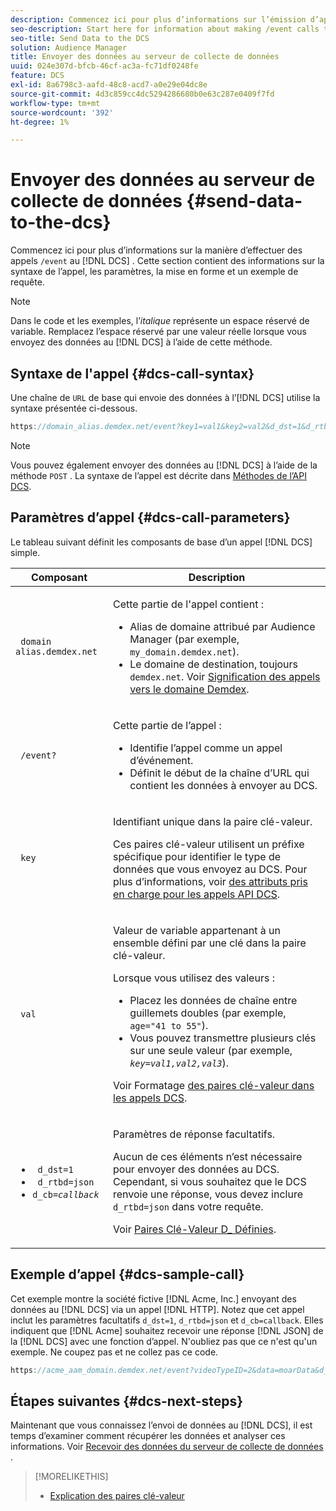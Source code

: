 ```yaml
---
description: Commencez ici pour plus d’informations sur l’émission d’appels /event au serveur de collecte de données. Cette section contient des informations sur la syntaxe de l’appel, les paramètres, la mise en forme et un exemple de requête.
seo-description: Start here for information about making /event calls to the DCS. This section includes information about call syntax, parameters, formatting, and a request example.
seo-title: Send Data to the DCS
solution: Audience Manager
title: Envoyer des données au serveur de collecte de données
uuid: 024e307d-bfcb-46cf-ac3a-fc71df0248fe
feature: DCS
exl-id: 8a6798c3-aafd-48c8-acd7-a0e29e04dc8e
source-git-commit: 4d3c859cc4dc5294286680b0e63c287e0409f7fd
workflow-type: tm+mt
source-wordcount: '392'
ht-degree: 1%

---
```


# Envoyer des données au serveur de collecte de données {#send-data-to-the-dcs}

Commencez ici pour plus d’informations sur la manière d’effectuer des appels `/event` au [!DNL DCS] . Cette section contient des informations sur la syntaxe de l’appel, les paramètres, la mise en forme et un exemple de requête.

>[!NOTE]
>
>Dans le code et les exemples, l’*italique* représente un espace réservé de variable. Remplacez l’espace réservé par une valeur réelle lorsque vous envoyez des données au [!DNL DCS] à l’aide de cette méthode.

## Syntaxe de l&#39;appel {#dcs-call-syntax}

Une chaîne de `URL` de base qui envoie des données à l’[!DNL DCS] utilise la syntaxe présentée ci-dessous.

```js
https://domain_alias.demdex.net/event?key1=val1&key2=val2&d_dst=1&d_rtbd=json&d_cb=callback
```

>[!NOTE]
>
>Vous pouvez également envoyer des données au [!DNL DCS] à l’aide de la méthode `POST` . La syntaxe de l’appel est décrite dans [Méthodes de l’API DCS](../../../api/dcs-intro/dcs-api-reference/dcs-api-methods.md).

## Paramètres d’appel {#dcs-call-parameters}

Le tableau suivant définit les composants de base d’un appel [!DNL DCS] simple.

<table id="table_5F6A5B324EB848168543386516FBF384"> 
 <thead> 
  <tr> 
   <th colname="col1" class="entry"> Composant </th> 
   <th colname="col2" class="entry"> Description </th> 
  </tr> 
 </thead>
 <tbody> 
  <tr> 
   <td colname="col1"> <p> <code> domain alias.demdex.net</code> </p> </td> 
   <td colname="col2"> <p>Cette partie de l'appel contient : </p> <p> 
     <ul id="ul_3EDA9C7BA6794D06BCB07A75A9BD2372"> 
      <li id="li_74624CA78D6F4536A8164AE1FA1DECB9">Alias de domaine attribué par <span class="keyword"> Audience Manager</span> (par exemple, <code> my_domain.demdex.net</code>). </li> 
      <li id="li_08ABE91CA247403AA480B3FB4BEF83BA">Le domaine de destination, toujours <code> demdex.net</code>. Voir <a href="../../../reference/demdex-calls.md"> Signification des appels vers le domaine Demdex</a>. </li> 
     </ul> </p> </td> 
  </tr> 
  <tr> 
   <td colname="col1"> <p> <code> /event?</code> </p> </td> 
   <td colname="col2"> <p>Cette partie de l’appel : </p> <p> 
     <ul id="ul_6332444A305A4F12A7CBE471CA508516"> 
      <li id="li_1C5C111B2B0E4621B3FC0C20D6516041">Identifie l’appel comme un appel d’événement. </li> 
      <li id="li_DBCE9B1C70604A629ECD7AC0A9052198">Définit le début de la chaîne d’URL qui contient les données à envoyer au <span class="wintitle"> DCS</span>. </li> 
     </ul> </p> </td> 
  </tr> 
  <tr> 
   <td colname="col1"> <p> <code> key</code> </p> </td> 
   <td colname="col2"> <p>Identifiant unique dans la paire clé-valeur. </p> <p>Ces paires clé-valeur utilisent un préfixe spécifique pour identifier le type de données que vous envoyez au <span class="wintitle"> DCS</span>. Pour plus d’informations, voir <a href="../../../api/dcs-intro/dcs-api-reference/dcs-keys.md"> des attributs pris en charge pour les appels API DCS</a>. </p> </td> 
  </tr> 
  <tr> 
   <td colname="col1"> <p> <code> val</code> </p> </td> 
   <td colname="col2"> <p>Valeur de variable appartenant à un ensemble défini par une clé dans la paire clé-valeur. </p> <p>Lorsque vous utilisez des valeurs : </p> <p> 
     <ul id="ul_624DC78759F74AD8920220058E54E083"> 
      <li id="li_091E5B4820EC4A93B775433E428E74AB">Placez les données de chaîne entre guillemets doubles (par exemple, <code> age="41 to 55"</code>). </li> 
      <li id="li_C558E3BA6EE34413BBBB962D4CD0D10E">Vous pouvez transmettre plusieurs clés sur une seule valeur (par exemple, <i><code>key</i>=<i>val1,val2,val3</i></code></i>). </li> 
     </ul> </p> <p>Voir Formatage <a href="../../../api/dcs-intro/dcs-api-reference/dcs-key-format.md"> des paires clé-valeur dans les appels DCS</a>. </p> </td>
  </tr> 
  <tr> 
   <td colname="col1"> <p> 
     <ul id="ul_36E2C1A0538D4D2C94DFC1335720A524"> 
      <li id="li_8902EED431CE4F0189A94868FA52DB1F"> <code> d_dst=1</code> </li> 
      <li id="li_4B6B29499D444E31808DE0A9AA0442D0"> <code> d_rtbd=json</code> </li> 
      <li id="li_3430CD0438604B83BE6437E6EC480816"> <code>d_cb=<i>callback</i></code> </li>
     </ul> </p> </td> 
   <td colname="col2"> <p>Paramètres de réponse facultatifs. </p> <p> Aucun de ces éléments n’est nécessaire pour envoyer des données au <span class="wintitle"> DCS</span>. Cependant, si vous souhaitez que le <span class="wintitle"> DCS</span> renvoie une réponse, vous devez inclure <code> d_rtbd=json</code> dans votre requête. </p> <p>Voir <a href="../../../api/dcs-intro/dcs-api-reference/dcs-keys.md#d-attributes"> Paires Clé-Valeur D_ Définies</a>. </p> </td> 
  </tr>
 </tbody>
</table>

## Exemple d’appel {#dcs-sample-call}

Cet exemple montre la société fictive [!DNL Acme, Inc.] envoyant des données au [!DNL DCS] via un appel [!DNL HTTP]. Notez que cet appel inclut les paramètres facultatifs `d_dst=1`, `d_rtbd=json` et `d_cb=callback`. Elles indiquent que [!DNL Acme] souhaitez recevoir une réponse [!DNL JSON] de la [!DNL DCS] avec une fonction d’appel. N&#39;oubliez pas que ce n&#39;est qu&#39;un exemple. Ne coupez pas et ne collez pas ce code.

```js
https://acme_aam_domain.demdex.net/event?videoTypeID=2&data=moarData&d_dst=1&d_rtbd=json&d_cb=acme_callback
```

## Étapes suivantes {#dcs-next-steps}

Maintenant que vous connaissez l’envoi de données au [!DNL DCS], il est temps d’examiner comment récupérer les données et analyser ces informations. Voir [ Recevoir des données du serveur de collecte de données ](../../../api/dcs-intro/dcs-event-calls/dcs-url-receive.md).

>[!MORELIKETHIS]
>
>* [Explication des paires clé-valeur](../../../reference/key-value-pairs-explained.md)
